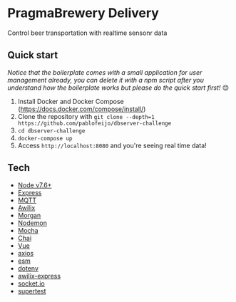 # PragmaBrewery Delivery 

Control beer transportation with realtime sensonr data

## Quick start

_Notice that the boilerplate comes with a small application for user management already, you can delete it with a npm script after you understand how the boilerplate works but please do the quick start first!_ 😊

1. Install Docker and Docker Compose (https://docs.docker.com/compose/install/)
1. Clone the repository with `git clone --depth=1 https://github.com/pablofeijo/dbserver-challenge`
2. `cd dbserver-challenge`
3. `docker-compose up`
4. Access `http://localhost:8080` and you're seeing real time data!

## Tech

- [Node v7.6+](http://nodejs.org/)
- [Express](https://npmjs.com/package/express)
- [MQTT](https://www.npmjs.com/package/mqtt)
- [Awilix](https://www.npmjs.com/package/awilix)
- [Morgan](https://www.npmjs.com/package/morgan)
- [Nodemon](https://www.npmjs.com/package/nodemon)
- [Mocha](https://www.npmjs.com/package/mocha)
- [Chai](https://www.npmjs.com/package/chai)
- [Vue](https://www.npmjs.com/package/vue)
- [axios](https://www.npmjs.com/package/axios)
- [esm](https://www.npmjs.com/package/esm)
- [dotenv](https://www.npmjs.com/package/esm)
- [awilix-express](https://www.npmjs.com/package/esm)
- [socket.io](https://www.npmjs.com/package/socket.io)
- [supertest](https://www.npmjs.com/package/supertest)
